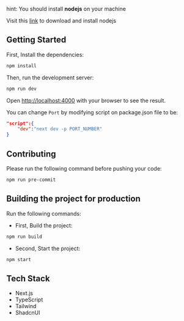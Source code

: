 hint: You should install **nodejs** on your machine

Visit this [link](https://nodejs.org/en/download/) to download and install nodejs
## Getting Started

First, Install the dependencies:

```bash
npm install
```

Then, run the development server:

```bash
npm run dev
```

Open [http://localhost:4000](http://localhost:4000) with your browser to see the result.

You can change `Port` by modifying script on package.json file to be:
```json
"script":{
    "dev":"next dev -p PORT_NUMBER"
}
```

## Contributing
Please run the following command before pushing your code:
```bash
npm run pre-commit
```

## Building the project for production

Run the following commands:
- First, Build the project:
```bash
npm run build
```
- Second, Start the project:
```bash
npm start
```
## Tech Stack
- Next.js
- TypeScript
- Tailwind
- ShadcnUI
